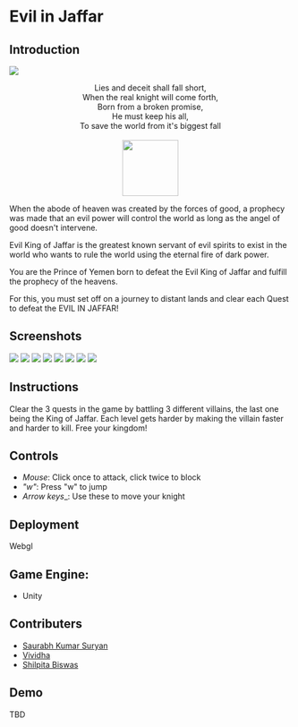 # Evil in Jaffar
## Introduction
<img src="images/1.png">

<p align="center">
Lies and deceit shall fall short,<br/>  
When the real knight will come forth,<br/>  
Born from a broken promise,<br/>  
He must keep his all,<br/>  
To save the world from it's biggest fall<br/>
<br/> 
 
<img src="images/HeroKnight.png" width=100>
</p>

When the abode of heaven was created by the forces of good, a prophecy was made that an evil power will control the world as long as the angel of good doesn't intervene. 

Evil King of Jaffar is the greatest known servant of evil spirits to exist in the world who wants to rule the world using the eternal fire of dark power.

You are the Prince of Yemen born to defeat the Evil King of Jaffar and fulfill the prophecy of the heavens.

For this, you must set off on a journey to distant lands and clear each Quest to defeat the EVIL IN JAFFAR!

## Screenshots

<img src="images/2.png">
<img src="images/3.png">
<img src="images/4.png">
<img src="images/5.png">
<img src="images/6.png">
<img src="images/7.png">
<img src="images/8.png">
<img src="images/9.png">

## Instructions
Clear the 3 quests in the game by battling 3 different villains, the last one being the King of Jaffar. Each level gets harder by making the villain faster and harder to kill. Free your kingdom! 

## Controls
 - _Mouse_: Click once to attack, click twice to block
 - _"w"_: Press "w" to jump
 - _Arrow keys__: Use these to move your knight

## Deployment
Webgl 

## Game Engine:
 - Unity 
 
## Contributers
 - [Saurabh Kumar Suryan](https://github.com/sksuryan)
 - [Vividha](https://github.com/V2dha)
 - [Shilpita Biswas](https://github.com/sh-biswas)
 
## Demo
TBD
